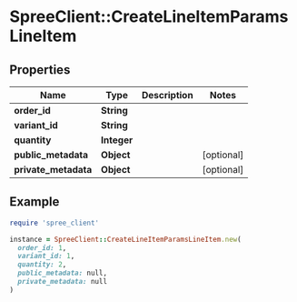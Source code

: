 # SpreeClient::CreateLineItemParamsLineItem

## Properties

| Name | Type | Description | Notes |
| ---- | ---- | ----------- | ----- |
| **order_id** | **String** |  |  |
| **variant_id** | **String** |  |  |
| **quantity** | **Integer** |  |  |
| **public_metadata** | **Object** |  | [optional] |
| **private_metadata** | **Object** |  | [optional] |

## Example

```ruby
require 'spree_client'

instance = SpreeClient::CreateLineItemParamsLineItem.new(
  order_id: 1,
  variant_id: 1,
  quantity: 2,
  public_metadata: null,
  private_metadata: null
)
```

